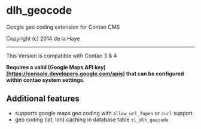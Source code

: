 # dlh_geocode

Google geo coding extension for Contao CMS

Copyright (c) 2014 de la Haye

---

This Version is compatible with Contao 3 & 4

**Requires a valid (Google Maps API key)[https://console.developers.google.com/apis] that can be configured within contao system settings.**

## Additional features

- supports google maps geo coding with `allow_url_fopen` or `curl` support
- geo coding (lat, lon) caching in database table `tl_dlh_geocode`